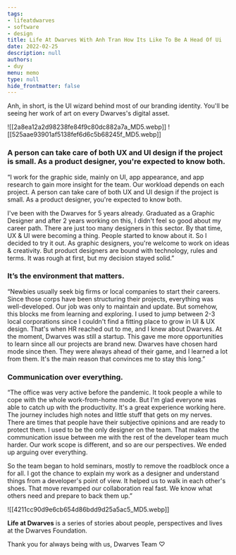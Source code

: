 ```yaml
---
tags: 
- lifeatdwarves
- software
- design
title: Life At Dwarves With Anh Tran How Its Like To Be A Head Of Ui
date: 2022-02-25
description: null
authors: 
- duy
menu: memo
type: null
hide_frontmatter: false
---
```


Anh, in short, is the UI wizard behind most of our branding identity. You'll be seeing her work of art on every Dwarves's digital asset.

![[2a8ea12a2d98238fe84f9c80dc882a7a_MD5.webp]]
![[525aae93901af5138fef6d6c5b68245f_MD5.webp]]

### A person can take care of both UX and UI design if the project is small. As a product designer, you're expected to know both.
“I work for the graphic side, mainly on UI, app appearance, and app research to gain more insight for the team. Our workload depends on each project. A person can take care of both UX and UI design if the project is small. As a product designer, you're expected to know both.

I've been with the Dwarves for 5 years already. Graduated as a Graphic Designer and after 2 years working on this, I didn't feel so good about my career path. There are just too many designers in this sector. By that time, UX & UI were becoming a thing. People started to know about it. So I decided to try it out. As graphic designers, you're welcome to work on ideas & creativity. But product designers are bound with technology, rules and terms. It was rough at first, but my decision stayed solid.”

### It’s the environment that matters.
“Newbies usually seek big firms or local companies to start their careers. Since those corps have been structuring their projects, everything was well-developed. Our job was only to maintain and update. But somehow, this blocks me from learning and exploring. I used to jump between 2-3 local corporations since I couldn't find a fitting place to grow in UI & UX design. That's when HR reached out to me, and I knew about Dwarves.
At the moment, Dwarves was still a startup. This gave me more opportunities to learn since all our projects are brand new. Dwarves have chosen hard mode since then. They were always ahead of their game, and I learned a lot from them. It's the main reason that convinces me to stay this long.”

### Communication over everything.
“The office was very active before the pandemic. It took people a while to cope with the whole work-from-home mode. But I'm glad everyone was able to catch up with the productivity.
It's a great experience working here. The journey includes high notes and little stuff that gets on my nerves. 
There are times that people have their subjective opinions and are ready to protect them. I used to be the only designer on the team. That makes the communication issue between me with the rest of the developer team much harder. Our work scope is different, and so are our perspectives. We ended up arguing over everything. 

So the team began to hold seminars, mostly to remove the roadblock once a for all. I got the chance to explain my work as a designer and understand things from a developer's point of view. It helped us to walk in each other's shoes. That move revamped our collaboration real fast. We know what others need and prepare to back them up.”

![[4211cc90d9e6cb654d86bdd9d25a5ac5_MD5.webp]]

**Life at Dwarves** is a series of stories about people, perspectives and lives at the Dwarves Foundation.

Thank you for always being with us,
Dwarves Team ♡
